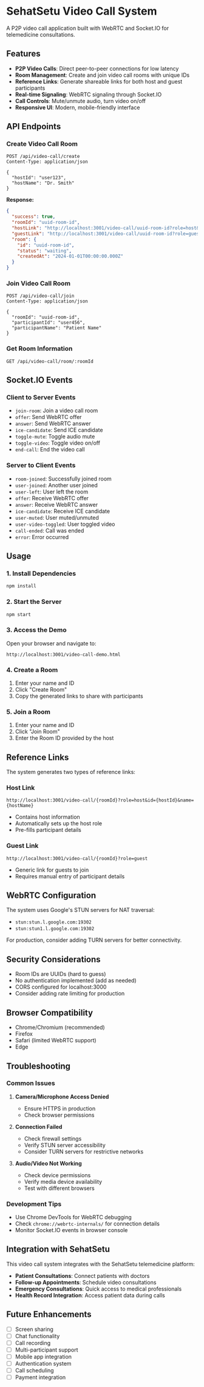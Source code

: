 # SehatSetu Video Call System

A P2P video call application built with WebRTC and Socket.IO for telemedicine consultations.

## Features

- **P2P Video Calls**: Direct peer-to-peer connections for low latency
- **Room Management**: Create and join video call rooms with unique IDs
- **Reference Links**: Generate shareable links for both host and guest participants
- **Real-time Signaling**: WebRTC signaling through Socket.IO
- **Call Controls**: Mute/unmute audio, turn video on/off
- **Responsive UI**: Modern, mobile-friendly interface

## API Endpoints

### Create Video Call Room
```
POST /api/video-call/create
Content-Type: application/json

{
  "hostId": "user123",
  "hostName": "Dr. Smith"
}
```

**Response:**
```json
{
  "success": true,
  "roomId": "uuid-room-id",
  "hostLink": "http://localhost:3001/video-call/uuid-room-id?role=host&id=user123&name=Dr.%20Smith",
  "guestLink": "http://localhost:3001/video-call/uuid-room-id?role=guest",
  "room": {
    "id": "uuid-room-id",
    "status": "waiting",
    "createdAt": "2024-01-01T00:00:00.000Z"
  }
}
```

### Join Video Call Room
```
POST /api/video-call/join
Content-Type: application/json

{
  "roomId": "uuid-room-id",
  "participantId": "user456",
  "participantName": "Patient Name"
}
```

### Get Room Information
```
GET /api/video-call/room/:roomId
```

## Socket.IO Events

### Client to Server Events

- `join-room`: Join a video call room
- `offer`: Send WebRTC offer
- `answer`: Send WebRTC answer
- `ice-candidate`: Send ICE candidate
- `toggle-mute`: Toggle audio mute
- `toggle-video`: Toggle video on/off
- `end-call`: End the video call

### Server to Client Events

- `room-joined`: Successfully joined room
- `user-joined`: Another user joined
- `user-left`: User left the room
- `offer`: Receive WebRTC offer
- `answer`: Receive WebRTC answer
- `ice-candidate`: Receive ICE candidate
- `user-muted`: User muted/unmuted
- `user-video-toggled`: User toggled video
- `call-ended`: Call was ended
- `error`: Error occurred

## Usage

### 1. Install Dependencies
```bash
npm install
```

### 2. Start the Server
```bash
npm start
```

### 3. Access the Demo
Open your browser and navigate to:
```
http://localhost:3001/video-call-demo.html
```

### 4. Create a Room
1. Enter your name and ID
2. Click "Create Room"
3. Copy the generated links to share with participants

### 5. Join a Room
1. Enter your name and ID
2. Click "Join Room"
3. Enter the Room ID provided by the host

## Reference Links

The system generates two types of reference links:

### Host Link
```
http://localhost:3001/video-call/{roomId}?role=host&id={hostId}&name={hostName}
```
- Contains host information
- Automatically sets up the host role
- Pre-fills participant details

### Guest Link
```
http://localhost:3001/video-call/{roomId}?role=guest
```
- Generic link for guests to join
- Requires manual entry of participant details

## WebRTC Configuration

The system uses Google's STUN servers for NAT traversal:
- `stun:stun.l.google.com:19302`
- `stun:stun1.l.google.com:19302`

For production, consider adding TURN servers for better connectivity.

## Security Considerations

- Room IDs are UUIDs (hard to guess)
- No authentication implemented (add as needed)
- CORS configured for localhost:3000
- Consider adding rate limiting for production

## Browser Compatibility

- Chrome/Chromium (recommended)
- Firefox
- Safari (limited WebRTC support)
- Edge

## Troubleshooting

### Common Issues

1. **Camera/Microphone Access Denied**
   - Ensure HTTPS in production
   - Check browser permissions

2. **Connection Failed**
   - Check firewall settings
   - Verify STUN server accessibility
   - Consider TURN servers for restrictive networks

3. **Audio/Video Not Working**
   - Check device permissions
   - Verify media device availability
   - Test with different browsers

### Development Tips

- Use Chrome DevTools for WebRTC debugging
- Check `chrome://webrtc-internals/` for connection details
- Monitor Socket.IO events in browser console

## Integration with SehatSetu

This video call system integrates with the SehatSetu telemedicine platform:

- **Patient Consultations**: Connect patients with doctors
- **Follow-up Appointments**: Schedule video consultations
- **Emergency Consultations**: Quick access to medical professionals
- **Health Record Integration**: Access patient data during calls

## Future Enhancements

- [ ] Screen sharing
- [ ] Chat functionality
- [ ] Call recording
- [ ] Multi-participant support
- [ ] Mobile app integration
- [ ] Authentication system
- [ ] Call scheduling
- [ ] Payment integration
